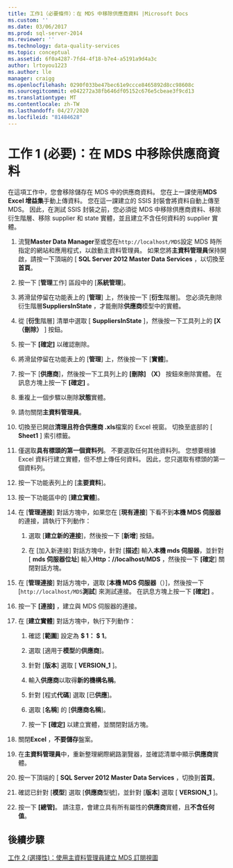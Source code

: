 ```yaml
---
title: 工作1（必要條件）：在 MDS 中移除供應商資料 |Microsoft Docs
ms.custom: ''
ms.date: 03/06/2017
ms.prod: sql-server-2014
ms.reviewer: ''
ms.technology: data-quality-services
ms.topic: conceptual
ms.assetid: 6f0a4287-7fd4-4f18-b7e4-a5191a9d4a3c
author: lrtoyou1223
ms.author: lle
manager: craigg
ms.openlocfilehash: 0290f033be47bec61e9ccce8465892d8cc98608c
ms.sourcegitcommit: e042272a38fb646df05152c676e5cbeae3f9cd13
ms.translationtype: MT
ms.contentlocale: zh-TW
ms.lasthandoff: 04/27/2020
ms.locfileid: "81484628"
---
```

# <a name="task-1-prerequisite-removing-supplier-data-in-mds"></a>工作 1 (必要)：在 MDS 中移除供應商資料
  在這項工作中，您會移除儲存在 MDS 中的供應商資料。 您在上一課使用**MDS Excel 增益集**手動上傳資料。 您在這一課建立的 SSIS 封裝會將資料自動上傳至 MDS。 因此，在測試 SSIS 封裝之前，您必須從 MDS 中移除供應商資料、移除衍生階層、移除 supplier 和 state 實體，並且建立不含任何資料的 supplier 實體。  
  
1.  流覽**Master Data Manager**至或您在`http://localhost/MDS`設定 MDS 時所指定的網站和應用程式，以啟動主資料管理員。 如果您將**主資料管理員**保持開啟，請按一下頂端的 [ **SQL Server 2012 Master Data Services** ，以切換至**首頁**。  
  
2.  按一下 [**管理**工作] 區段中的 [**系統管理**]。  
  
3.  將滑鼠停留在功能表上的 [**管理**] 上，然後按一下 [**衍生**階層]。 您必須先刪除衍生階層**SuppliersInState** ，才能刪除**供應商**模型中的實體。  
  
4.  從 [**衍生**階層] 清單中選取 [ **SuppliersInState** ]，然後按一下工具列上的 **[X （刪除）** ] 按鈕。  
  
5.  按一下 **[確定]** 以確認刪除。  
  
6.  將滑鼠停留在功能表上的 [**管理**] 上，然後按一下 [**實體**]。  
  
7.  按一下 [**供應商**]，然後按一下工具列上的 **[刪除] （X）** 按鈕來刪除實體。 在訊息方塊上按一下 **[確定]** 。  
  
8.  重複上一個步驟以刪除**狀態**實體。  
  
9. 請勿關閉**主資料管理員**。  
  
10. 切換至已開啟**清理且符合供應商 .xls**檔案的 Excel 視窗。 切換至底部的 [ **Sheet1** ] 索引標籤。  
  
11. 僅選取**具有標頭的第一個資料列**。 不要選取任何其他資料列。 您想要根據 Excel 資料行建立實體，但不想上傳任何資料。 因此，您只選取有標頭的第一個資料列。  
  
12. 按一下功能表列上的 [**主要資料**]。  
  
13. 按一下功能區中的 [**建立實體**]。  
  
14. 在 [**管理連接**] 對話方塊中，如果您在 [**現有連接**] 下看不到**本機 MDS 伺服器**的連接，請執行下列動作：  
  
    1.  選取 [**建立新的連接**]，然後按一下 [**新增**] 按鈕。  
  
    2.  在 [加入新連接] 對話方塊中，針對 [**描述**] 輸入**本機 mds 伺服器**，並針對 [ **mds 伺服器位址**] 輸入**Http：\//localhost/MDS** ，然後按一下 **[確定**] 關閉對話方塊。  
  
15. 在 [**管理連接**] 對話方塊中，選取 [**本機 MDS 伺服器**（）]，然後按一下 [`http://localhost/MDS`**測試**] 來測試連接。 在訊息方塊上按一下 **[確定]** 。  
  
16. 按一下 **[連接]** ，建立與 MDS 伺服器的連接。  
  
17. 在 [**建立實體**] 對話方塊中，執行下列動作：  
  
    1.  確認 [**範圍**] 設定為 **$ 1： $ 1**。  
  
    2.  選取 [適用于**模型**的**供應商**]。  
  
    3.  針對 [**版本**] 選取 [ **VERSION_1** ]。  
  
    4.  輸入**供應商**以取得**新的機構名稱**。  
  
    5.  針對 [程式**代碼**] 選取 [已**供應**]。  
  
    6.  選取 [**名稱**] 的 [**供應商名稱**]。  
  
    7.  按一下 **[確定]** 以建立實體，並關閉對話方塊。  
  
18. 關閉**Excel** ，**不要儲存**盤案。  
  
19. 在**主資料管理員**中，重新整理網際網路瀏覽器，並確認清單中顯示**供應商**實體。  
  
20. 按一下頂端的 [ **SQL Server 2012 Master Data Services** ，切換到**首頁**。  
  
21. 確認已針對 [**模型**] 選取 [**供應商**型號]，並針對 [**版本**] 選取 [ **VERSION_1** ]。  
  
22. 按一下 **[總管]**。 請注意，會建立具有所有屬性的**供應商**實體，且**不含任何值**。  
  
## <a name="next-step"></a>後續步驟  
 [工作 2 &#40;選擇性&#41;：使用主資料管理員建立 MDS 訂閱視圖](../../2014/tutorials/task-2-optional-creating-a-mds-subscription-view-using-master-data-manager.md)  
  
  
